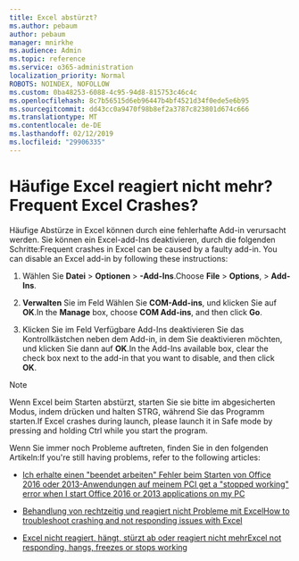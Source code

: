 ```yaml
---
title: Excel abstürzt?
ms.author: pebaum
author: pebaum
manager: mnirkhe
ms.audience: Admin
ms.topic: reference
ms.service: o365-administration
localization_priority: Normal
ROBOTS: NOINDEX, NOFOLLOW
ms.custom: 0ba48253-6088-4c95-94d8-815753c46c4c
ms.openlocfilehash: 8c7b56515d6eb96447b4bf4521d34f0ede5e6b95
ms.sourcegitcommit: dd43cc0a9470f98b8ef2a3787c823801d674c666
ms.translationtype: MT
ms.contentlocale: de-DE
ms.lasthandoff: 02/12/2019
ms.locfileid: "29906335"
---
```

# <a name="frequent-excel-crashes"></a><span data-ttu-id="49a77-102">Häufige Excel reagiert nicht mehr?</span><span class="sxs-lookup"><span data-stu-id="49a77-102">Frequent Excel Crashes?</span></span>

<span data-ttu-id="49a77-p101">Häufige Abstürze in Excel können durch eine fehlerhafte Add-in verursacht werden. Sie können ein Excel-add-Ins deaktivieren, durch die folgenden Schritte:</span><span class="sxs-lookup"><span data-stu-id="49a77-p101">Frequent crashes in Excel can be caused by a faulty add-in. You can disable an Excel add-in by following these instructions:</span></span>
  
1. <span data-ttu-id="49a77-105">Wählen Sie **Datei** \> **Optionen** \> **-Add-Ins**.</span><span class="sxs-lookup"><span data-stu-id="49a77-105">Choose **File** \> **Options**, \> **Add-Ins**.</span></span>
    
2. <span data-ttu-id="49a77-106">**Verwalten** Sie im Feld Wählen Sie **COM-Add-ins**, und klicken Sie auf **OK**.</span><span class="sxs-lookup"><span data-stu-id="49a77-106">In the **Manage** box, choose **COM Add-ins**, and then click **Go**.</span></span>
    
3. <span data-ttu-id="49a77-107">Klicken Sie im Feld Verfügbare Add-Ins deaktivieren Sie das Kontrollkästchen neben dem Add-in, in dem Sie deaktivieren möchten, und klicken Sie dann auf **OK**.</span><span class="sxs-lookup"><span data-stu-id="49a77-107">In the Add-Ins available box, clear the check box next to the add-in that you want to disable, and then click **OK**.</span></span>
    
> [!NOTE]
> <span data-ttu-id="49a77-108">Wenn Excel beim Starten abstürzt, starten Sie sie bitte im abgesicherten Modus, indem drücken und halten STRG, während Sie das Programm starten.</span><span class="sxs-lookup"><span data-stu-id="49a77-108">If Excel crashes during launch, please launch it in Safe mode by pressing and holding Ctrl while you start the program.</span></span> 
  
<span data-ttu-id="49a77-109">Wenn Sie immer noch Probleme auftreten, finden Sie in den folgenden Artikeln:</span><span class="sxs-lookup"><span data-stu-id="49a77-109">If you're still having problems, refer to the following articles:</span></span>
  
- [<span data-ttu-id="49a77-110">Ich erhalte einen "beendet arbeiten" Fehler beim Starten von Office 2016 oder 2013-Anwendungen auf meinem PC</span><span class="sxs-lookup"><span data-stu-id="49a77-110">I get a "stopped working" error when I start Office 2016 or 2013 applications on my PC</span></span>](https://support.office.com/article/52bd7985-4e99-4a35-84c8-2d9b8301a2fa.aspx)
    
- [<span data-ttu-id="49a77-111">Behandlung von rechtzeitig und reagiert nicht Probleme mit Excel</span><span class="sxs-lookup"><span data-stu-id="49a77-111">How to troubleshoot crashing and not responding issues with Excel</span></span>](https://support.microsoft.com/help/2758592/how-to-troubleshoot-crashing-and-not-responding-issues-with-excel)
    
- [<span data-ttu-id="49a77-112">Excel nicht reagiert, hängt, stürzt ab oder reagiert nicht mehr</span><span class="sxs-lookup"><span data-stu-id="49a77-112">Excel not responding, hangs, freezes or stops working</span></span>](https://support.office.com/article/37e7d3c9-9e84-40bf-a805-4ca6853a1ff4.aspx)
    
